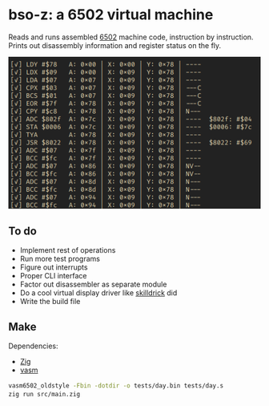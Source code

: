 # bso-z: a 6502 virtual machine

Reads and runs assembled [6502](https://en.wikipedia.org/wiki/MOS_Technology_6502) machine code, instruction by instruction. Prints out disassembly information and register status on the fly.

![demo](demo.png)

## To do
- Implement rest of operations
- Run more test programs
- Figure out interrupts
- Proper CLI interface
- Factor out disassembler as separate module
- Do a cool virtual display driver like [skilldrick](https://github.com/skilldrick/6502js) did
- Write the build file

## Make

Dependencies:

- [Zig](https://github.com/ziglang/zig)
- [vasm](http://sun.hasenbraten.de/vasm/index.php?view=main)

```sh
vasm6502_oldstyle -Fbin -dotdir -o tests/day.bin tests/day.s
zig run src/main.zig
```
